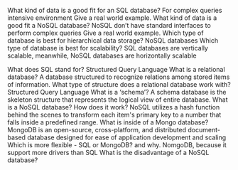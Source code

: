 What kind of data is a good fit for an SQL database? For complex queries intensive environment
Give a real world example.
What kind of data is a good fit a NoSQL database? NoSQL don’t have standard interfaces to perform complex queries
Give a real world example.
Which type of database is best for hierarchical data storage? NoSQL databases
Which type of database is best for scalability? SQL databases are vertically scalable, meanwhile, NoSQL databases are horizontally scalable



What does SQL stand for? Structured Query Language
What is a relational database? A database structured to recognize relations among stored items of information.
What type of structure does a relational database work with? Structured Query Language
What is a ‘schema’? A schema database is the skeleton structure that represents the logical view of entire database.
What is a NoSQL database?
How does it work? NoSQL utilizes a hash function behind the scenes to transform each item's primary key to a number that falls inside a predefined range.
What is inside of a Mongo database? MongoDB is an open-source, cross-platform, and distributed document-based database designed for ease of application development and scaling
Which is more flexible - SQL or MongoDB? and why. NomgoDB, because it support more drivers than SQL
What is the disadvantage of a NoSQL database?
